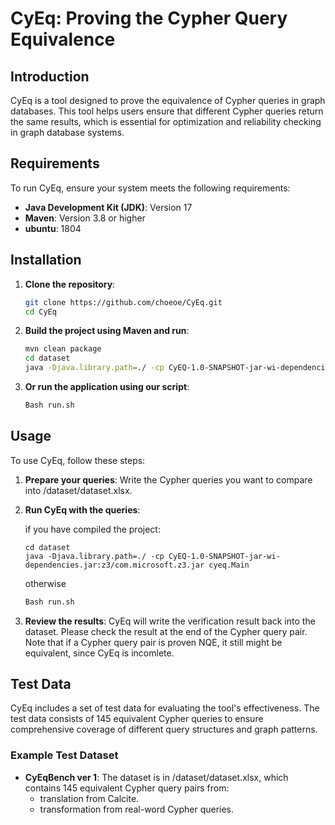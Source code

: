# CyEq: Proving the Cypher Query Equivalence 

## Introduction

CyEq is a tool designed to prove the equivalence of Cypher queries in graph
databases. This tool helps users ensure that different Cypher queries return the
same results, which is essential for optimization and reliability checking in graph
database systems.

## Requirements

To run CyEq, ensure your system meets the following requirements:

- **Java Development Kit (JDK)**: Version 17
- **Maven**: Version 3.8 or higher
- **ubuntu**: 1804

## Installation

1. **Clone the repository**:

    ```sh
    git clone https://github.com/choeoe/CyEq.git
    cd CyEq
    ```

2. **Build the project using Maven and run**:

    ```sh
    mvn clean package
    cd dataset
    java -Djava.library.path=./ -cp CyEQ-1.0-SNAPSHOT-jar-wi-dependencies.jar:z3/com.microsoft.z3.jar cyeq.Main
    ```

3. **Or run the application using our script**:

    ```sh
    Bash run.sh
    ```

## Usage

To use CyEq, follow these steps:

1. **Prepare your queries**: Write the Cypher queries you want to compare into /dataset/dataset.xlsx.
2. **Run CyEq with the queries**:

    if you have compiled the project:
    ```
    cd dataset
    java -Djava.library.path=./ -cp CyEQ-1.0-SNAPSHOT-jar-wi-dependencies.jar:z3/com.microsoft.z3.jar cyeq.Main
    ```
    otherwise
    ```sh
    Bash run.sh
    ```

3. **Review the results**: CyEq will write the verification result back into the
   dataset. Please check the result at the end of the Cypher query pair. Note
   that if a Cypher query pair is proven NQE, it still might be equivalent,
   since CyEq is incomlete.

## Test Data

CyEq includes a set of test data for evaluating the tool's effectiveness. The
test data consists of 145 equivalent Cypher queries to ensure comprehensive
coverage of different query structures and graph patterns.

### Example Test Dataset

- **CyEqBench ver 1**: The dataset is in /dataset/dataset.xlsx, which contains 145 equivalent Cypher query pairs
  from:
    + translation from Calcite.
    + transformation from real-word Cypher queries.


